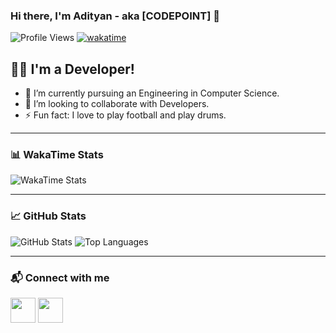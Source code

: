 ### Hi there, I'm Adityan - aka [CODEPOINT] 👋

![Profile Views](https://komarev.com/ghpvc/?username=Adityan-Verma&color=blue)
[![wakatime](https://wakatime.com/badge/user/6e3a0c30-2bd0-42f4-ab2e-46ad6a870c65.svg)](https://wakatime.com/@6e3a0c30-2bd0-42f4-ab2e-46ad6a870c65)

## 👨‍💻 I'm a Developer!
- 🌱 I’m currently pursuing an Engineering in Computer Science.
- 👯 I’m looking to collaborate with Developers.
- ⚡ Fun fact: I love to play football and play drums.

---

### 📊 WakaTime Stats

![WakaTime Stats](https://github-readme-stats.vercel.app/api/wakatime?username=6e3a0c30-2bd0-42f4-ab2e-46ad6a870c65&layout=compact&theme=tokyonight)

<!--START_SECTION:waka-->
<!--END_SECTION:waka-->

---

### 📈 GitHub Stats

![GitHub Stats](https://github-readme-stats.vercel.app/api?username=Adityan-Verma&show_icons=true&theme=tokyonight)
![Top Languages](https://github-readme-stats.vercel.app/api/top-langs/?username=Adityan-Verma&layout=compact&theme=tokyonight)

---

### 📬 Connect with me

<p align="left">
<a href="https://www.linkedin.com/in/adityan-verma-b099052227/"><img src="https://github.com/gauravghongde/social-icons/blob/master/SVG/Color/LinkedIN.svg" width="40"/></a>
<a href="https://www.instagram.com/adityan_verma/"><img src="https://github.com/gauravghongde/social-icons/blob/master/SVG/Color/Instagram.svg" width="40"/></a>
</p>
